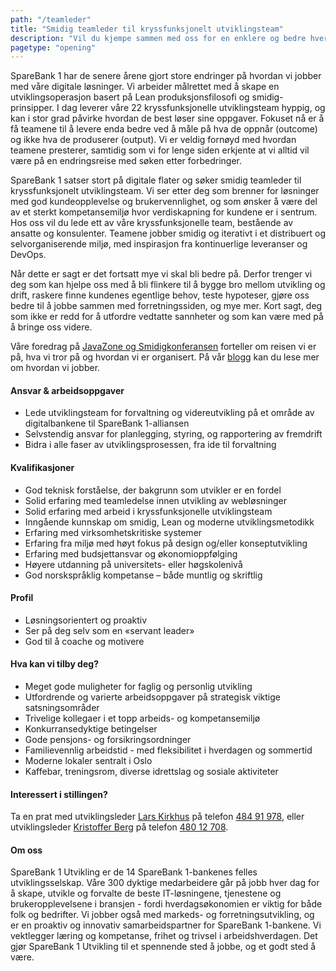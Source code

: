 ```yaml
---
path: "/teamleder"
title: "Smidig teamleder til kryssfunksjonelt utviklingsteam"
description: "Vil du kjempe sammen med oss for en enklere og bedre hverdagsøkonomi for folk flest?"
pagetype: "opening"
---
```


SpareBank 1 har de senere årene gjort store endringer på hvordan vi jobber med våre digitale løsninger. Vi arbeider målrettet med å skape en utviklingsoperasjon basert på Lean produksjonsfilosofi og smidig-prinsipper. I dag leverer våre 22 kryssfunksjonelle utviklingsteam hyppig, og kan i stor grad påvirke hvordan de best løser sine oppgaver. Fokuset nå er å få teamene til å levere enda bedre ved å måle på hva de oppnår (outcome) og ikke hva de produserer (output). Vi er veldig fornøyd med hvordan teamene presterer, samtidig som vi for lenge siden erkjente at vi alltid vil være på en endringsreise med søken etter forbedringer.

SpareBank 1 satser stort på digitale flater og søker smidig teamleder til kryssfunksjonelt utviklingsteam. Vi ser etter deg som brenner for løsninger med god kundeopplevelse og brukervennlighet, og som ønsker å være del av et sterkt kompetansemiljø hvor verdiskapning for kundene er i sentrum. Hos oss vil du lede ett av våre kryssfunksjonelle team, bestående av ansatte og konsulenter. Teamene jobber smidig og iterativt i et distribuert og selvorganiserende miljø, med inspirasjon fra kontinuerlige leveranser og DevOps.

Når dette er sagt er det fortsatt mye vi skal bli bedre på. Derfor trenger vi deg som kan hjelpe oss med å bli flinkere til å bygge bro mellom utvikling og drift, raskere finne kundenes egentlige behov, teste hypoteser, gjøre oss bedre til å jobbe sammen med forretningssiden, og mye mer. Kort sagt, deg som ikke er redd for å utfordre vedtatte sannheter og som kan være med på å bringe oss videre.

Våre foredrag på [JavaZone og Smidigkonferansen](https://vimeo.com/album/4257283) forteller om reisen vi er på, hva vi tror på og hvordan vi er organisert. På vår [blogg](https://medium.com/sparebank1-digital) kan du lese mer om hvordan vi jobber.

#### Ansvar & arbeidsoppgaver
* Lede utviklingsteam for forvaltning og videreutvikling på et område av digitalbankene til SpareBank 1-alliansen
* Selvstendig ansvar for planlegging, styring, og rapportering av fremdrift
* Bidra i alle faser av utviklingsprosessen, fra ide til forvaltning

#### Kvalifikasjoner
* God teknisk forståelse, der bakgrunn som utvikler er en fordel
* Solid erfaring med teamledelse innen utvikling av webløsninger
* Solid erfaring med arbeid i kryssfunksjonelle utviklingsteam
* Inngående kunnskap om smidig, Lean og moderne utviklingsmetodikk
* Erfaring med virksomhetskritiske systemer
* Erfaring fra miljø med høyt fokus på design og/eller konseptutvikling
* Erfaring med budsjettansvar og økonomioppfølging
* Høyere utdanning på universitets- eller høgskolenivå
* God norskspråklig kompetanse – både muntlig og skriftlig

#### Profil
* Løsningsorientert og proaktiv
* Ser på deg selv som en «servant leader»
* God til å coache og motivere

#### Hva kan vi tilby deg?
* Meget gode muligheter for faglig og personlig utvikling
* Utfordrende og varierte arbeidsoppgaver på strategisk viktige satsningsområder
* Trivelige kollegaer i et topp arbeids- og kompetansemiljø
* Konkurransedyktige betingelser
* Gode pensjons- og forsikringsordninger
* Familievennlig arbeidstid - med fleksibilitet i hverdagen og sommertid
* Moderne lokaler sentralt i Oslo
* Kaffebar, treningsrom, diverse idrettslag og sosiale aktiviteter

#### Interessert i stillingen?
Ta en prat med utviklingsleder [Lars Kirkhus](mailto:lars.kirkhus@sparebank1.no) på telefon [484 91 978](tel:+4748491978), eller utviklingsleder [Kristoffer Berg](mailto:kristoffer.berg@sparebank1.no) på telefon [480 12 708](tel:+4748012708).

#### Om oss
SpareBank 1 Utvikling er de 14 SpareBank 1-bankenes felles utviklingsselskap. Våre 300 dyktige medarbeidere går på jobb hver dag for å skape, utvikle og forvalte de beste IT-løsningene, tjenestene og brukeropplevelsene i bransjen - fordi hverdagsøkonomien er viktig for både folk og bedrifter. Vi jobber også med markeds- og forretningsutvikling, og er en proaktiv og innovativ samarbeidspartner for SpareBank 1-bankene. Vi vektlegger læring og kompetanse, frihet og trivsel i arbeidshverdagen. Det gjør SpareBank 1 Utvikling til et spennende sted å jobbe, og et godt sted å være.
